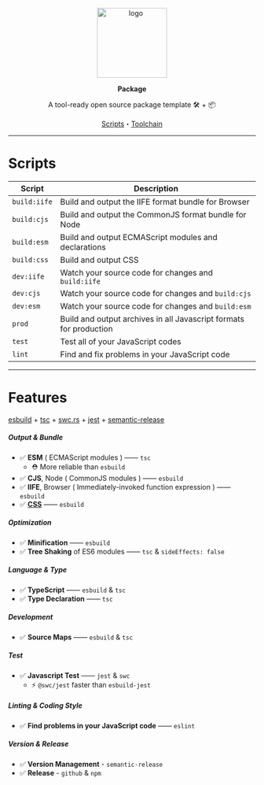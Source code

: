 <br><br>
<div align="center">

<p align="center">
    <img src="https://raw.githubusercontent.com/master-co/package/document/images/logo-and-text.svg" alt="logo" width="142">
</p>
<p align="center">
    <b>Package</b>
</p>
<p align="center">A tool-ready open source package template 🛠 + 📦</p>

<!-- Badges -->
<!-- [![MIT License](https://flat.badgen.net/github/license/master-co/package?color=yellow)](https://github.com/master-co/package/blob/main/LICENSE)
[![Latest Release](https://flat.badgen.net/npm/v/@master/package?icon=npm&label&color=yellow)](https://www.npmjs.com/package/@master/package)
[![Bundle Size](https://flat.badgen.net/bundlephobia/minzip/@master/package?icon=packagephobia&label&color=yellow)](https://bundlephobia.com/package/@master/package 'gzip bundle size (including dependencies)')
[![Package Size](https://flat.badgen.net/badgesize/brotli/https://cdn.jsdelivr.net/npm/@master/package?icon=jsdelivr&label&color=yellow)](https://unpkg.com/@master/package 'brotli package size (without dependencies)')
[![Documentation](https://flat.badgen.net/badge/icon/Documentation?icon=awesome&label&color=yellow)](https://package.master.co)
[![Github](https://flat.badgen.net/badge/icon/master-co%2Fpackage?icon=github&label&color=yellow)](https://github.com/master-co/package)
[![Discord](https://flat.badgen.net/badge/icon/discord?icon=discord&label&color=yellow)](https://discord.gg/sZNKpAAAw6)
[![CI](https://flat.badgen.net/github/status/master-co/package/main/ci/circleci?icon=circleci)](https://circleci.com/gh/master-co/workflows/package/tree/main) -->

[Scripts](#scripts)・[Toolchain](#toolchain)

</div>


---

# Scripts
| Script       | Description                                                        |
| ------------ | ------------------------------------------------------------------ |
| `build:iife` | Build and output the IIFE format bundle for Browser                |
| `build:cjs`  | Build and output the CommonJS format bundle for Node               |
| `build:esm`  | Build and output ECMAScript modules and declarations               |
| `build:css`  | Build and output CSS                                               |
| `dev:iife`   | Watch your source code for changes and `build:iife`                |
| `dev:cjs`    | Watch your source code for changes and `build:cjs`                 |
| `dev:esm`    | Watch your source code for changes and `build:esm`                 |
| `prod`       | Build and output archives in all Javascript formats for production |
| `test`       | Test all of your JavaScript codes                                  |
| `lint`       | Find and fix problems in your JavaScript code                      |

---

# Features

[esbuild](https://esbuild.github.io) +
[tsc](https://www.typescriptlang.org/docs/handbook/compiler-options.html) +
[swc.rs](https://swc.rs) +
[jest](https://jestjs.io) +
[semantic-release](https://semantic-release.gitbook.io)

##### Output & Bundle
- ✅ **ESM** ( ECMAScript modules ) —— `tsc`
  - ⛑ More reliable than `esbuild`
- ✅ **CJS**, Node ( CommonJS modules ) —— `esbuild`
- ✅ **IIFE**, Browser ( Immediately-invoked function expression ) —— `esbuild`
- ✅ **[CSS](https://esbuild.github.io/content-types/#css-from-js)** —— `esbuild`

##### Optimization
- ✅ **Minification** —— `esbuild`
- ✅ **Tree Shaking** of ES6 modules —— `tsc` & `sideEffects: false`

##### Language & Type
- ✅ **TypeScript** —— `esbuild` & `tsc`
- ✅ **Type Declaration** —— `tsc`

##### Development
- ✅ **Source Maps** —— `esbuild` & `tsc`

##### Test
- ✅ **Javascript Test** —— `jest` & `swc`
  - ⚡️ `@swc/jest` faster than `esbuild-jest`

##### Linting & Coding Style
- ✅ **Find problems in your JavaScript code** —— `eslint`

##### Version & Release
- ✅ **Version Management** - `semantic-release`
- ✅ **Release** - `github` & `npm`
